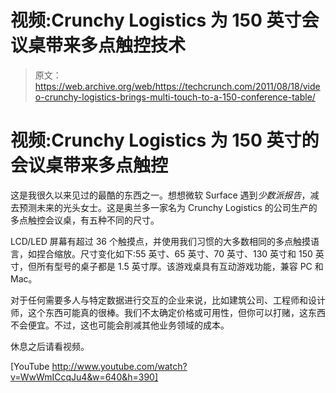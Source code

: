 # 视频:Crunchy Logistics 为 150 英寸会议桌带来多点触控技术

> 原文：<https://web.archive.org/web/https://techcrunch.com/2011/08/18/video-crunchy-logistics-brings-multi-touch-to-a-150-conference-table/>

# 视频:Crunchy Logistics 为 150 英寸的会议桌带来多点触控

这是我很久以来见过的最酷的东西之一。想想微软 Surface 遇到*少数派报告*，减去预测未来的光头女士。这是奥兰多一家名为 Crunchy Logistics 的公司生产的多点触控会议桌，有五种不同的尺寸。

LCD/LED 屏幕有超过 36 个触摸点，并使用我们习惯的大多数相同的多点触摸语言，如捏合缩放。尺寸变化如下:55 英寸、65 英寸、70 英寸、130 英寸和 150 英寸，但所有型号的桌子都是 1.5 英寸厚。该游戏桌具有互动游戏功能，兼容 PC 和 Mac。

对于任何需要多人与特定数据进行交互的企业来说，比如建筑公司、工程师和设计师，这个东西可能真的很棒。我们不太确定价格或可用性，但你可以打赌，这东西不会便宜。不过，这也可能会削减其他业务领域的成本。

休息之后请看视频。

[YouTube http://www.youtube.com/watch?v=WwWmICcqJu4&w=640&h=390]